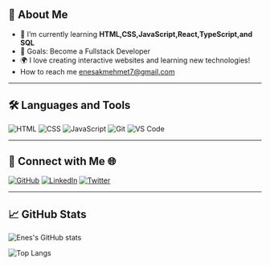 ## 👋 About Me

- 🌱 I’m currently learning **HTML,CSS,JavaScript,React,TypeScript,and SQL**
- 🎯 Goals: Become a Fullstack Developer
- 🌍 I love creating interactive websites and learning new technologies!
- How to reach me enesakmehmet7@gmail.com

---

## 🛠️ Languages and Tools

![HTML](https://img.shields.io/badge/-HTML-E34F26?style=flat-square&logo=html5&logoColor=white)
![CSS](https://img.shields.io/badge/-CSS-1572B6?style=flat-square&logo=css3&logoColor=white)
![JavaScript](https://img.shields.io/badge/-JavaScript-F7DF1E?style=flat-square&logo=javascript&logoColor=black)
![Git](https://img.shields.io/badge/-Git-F05032?style=flat-square&logo=git&logoColor=white)
![VS Code](https://img.shields.io/badge/-VS%20Code-007ACC?style=flat-square&logo=visual-studio-code&logoColor=white)

---

## 🔗 Connect with Me 🌐

[![GitHub](https://img.shields.io/badge/GitHub-000?style=for-the-badge&logo=github&logoColor=white)](https://github.com/enesakmehmet)
[![LinkedIn](https://img.shields.io/badge/LinkedIn-0077B5?style=for-the-badge&logo=linkedin&logoColor=white)](https://www.linkedin.com/in/enes-akmehmet-a061bb206/?trk=opento_sprofile_topcard)
[![Twitter](https://img.shields.io/badge/Twitter-1DA1F2?style=for-the-badge&logo=twitter&logoColor=white)](https://twitter.com/username)


---

## 📈 GitHub Stats

![Enes's GitHub stats](https://github-readme-stats.vercel.app/api?username=enesakmehmet&show_icons=true&theme=radical)

![Top Langs](https://github-readme-stats.vercel.app/api/top-langs/?username=enesakmehmet&layout=compact&theme=radical)


<!---
enesakmehmet/enesakmehmet is a ✨ special ✨ repository because its `README.md` (this file) appears on your GitHub profile.
You can click the Preview link to take a look at your changes.
--->
